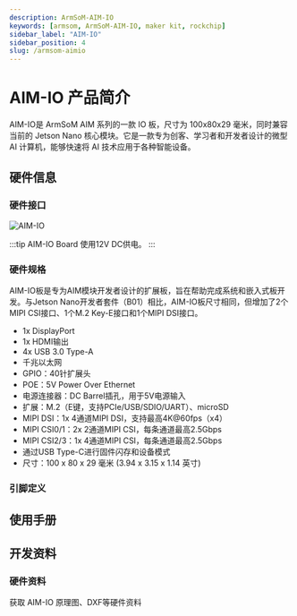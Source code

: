```yaml
---
description: ArmSoM-AIM-IO
keywords: [armsom, ArmSoM-AIM-IO, maker kit, rockchip]
sidebar_label: "AIM-IO"
sidebar_position: 4
slug: /armsom-aimio
---
```


# AIM-IO 产品简介

AIM-IO是 ArmSoM AIM 系列的一款 IO 板，尺寸为 100x80x29 毫米，同时兼容当前的 Jetson Nano 核心模块。它是一款专为创客、学习者和开发者设计的微型 AI 计算机，能够快速将 AI 技术应用于各种智能设备。

## 硬件信息

### 硬件接口

![AIM-IO](/img/aim/aim-io.png)

:::tip
AIM-IO Board 使用12V DC供电。
:::

### 硬件规格

AIM-IO板是专为AIM模块开发者设计的扩展板，旨在帮助完成系统和嵌入式板开发。与Jetson Nano开发者套件（B01）相比，AIM-IO板尺寸相同，但增加了2个MIPI CSI接口、1个M.2 Key-E接口和1个MIPI DSI接口。

* 1x DisplayPort
* 1x HDMI输出
* 4x USB 3.0 Type-A
* 千兆以太网
* GPIO：40针扩展头
* POE：5V Power Over Ethernet
* 电源连接器：DC Barrel插孔，用于5V电源输入
* 扩展：M.2（E键，支持PCIe/USB/SDIO/UART）、microSD
* MIPI DSI：1x 4通道MIPI DSI，支持最高4K@60fps（x4）
* MIPI CSI0/1：2x 2通道MIPI CSI，每条通道最高2.5Gbps
* MIPI CSI2/3：1x 4通道MIPI CSI，每条通道最高2.5Gbps
* 通过USB Type-C进行固件闪存和设备模式
* 尺寸：100 x 80 x 29 毫米 (3.94 x 3.15 x 1.14 英寸)

### 引脚定义 

## 使用手册
## 开发资料
### 硬件资料

获取 AIM-IO 原理图、DXF等硬件资料